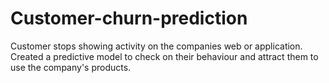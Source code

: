# Customer-churn-prediction
Customer stops showing activity on the companies web or application. Created a predictive model to check on their behaviour and attract them to use the company's products.
